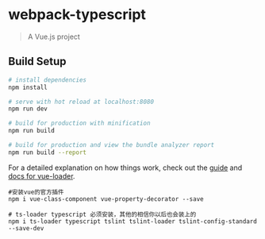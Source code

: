 # webpack-typescript

> A Vue.js project

## Build Setup


``` bash
# install dependencies
npm install

# serve with hot reload at localhost:8080
npm run dev

# build for production with minification
npm run build

# build for production and view the bundle analyzer report
npm run build --report
```

For a detailed explanation on how things work, check out the [guide](http://vuejs-templates.github.io/webpack/) and [docs for vue-loader](http://vuejs.github.io/vue-loader).


```shell
#安装vue的官方插件
npm i vue-class-component vue-property-decorator --save

# ts-loader typescript 必须安装，其他的相信你以后也会装上的
npm i ts-loader typescript tslint tslint-loader tslint-config-standard --save-dev
```